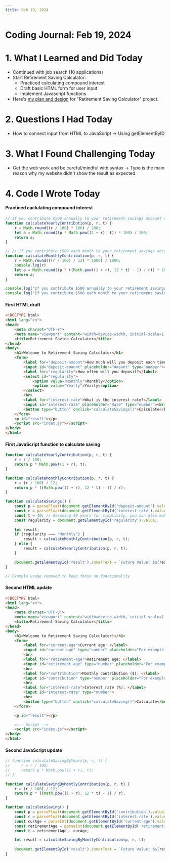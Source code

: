 ```yaml
---
title: Feb 19, 2024
---
```


# Coding Journal: Feb 19, 2024

# 1. What I Learned and Did Today
- Continued with job search (10 applications)
- Start Retirement Saving Calculator:
    - Practiced calculating compound interest
    - Draft basic HTML form for user input 
    - Implement Javascript functions
- Here's [my plan and design](https://chestnut-mandrill-f38.notion.site/Retirement-Saving-Calculator-d714aec4796f41178b10811fca1d477a) for "Retirement Saving Calculator" project.

# 2. Questions I Had Today
- How to connect input from HTML to JavaScript &rarr; Using getElementByID

# 3. What I Found Challenging Today
- Get the web work and be careful/mindful with syntax &rarr; Typo is the main reason why my website didn't show the result as expected.

# 4. Code I Wrote Today

#### Practiced caclulating compound interest

```javascript
// If you contribute $500 annually to your retirement savings account with a 5% APY, after 40 years, how much will you receive? 
function calculateYearlyContribution(p, r, t) {
    r = Math.round((r / 100) * 100) / 100;
    let a = Math.round((p * Math.pow((1 + r), t)) * 100) / 100;
    return a;
}

// // If you contribute $500 each month to your retirement savings account with a 5% APY, after 40 years, how much will you receive? 
function calculateMonthlyContribution(p, r, t) {
    r = Math.round(((r / 100) / 12) * 1000) / 1000;
    console.log(r)
    let a = Math.round((p * ((Math.pow((1 + r), 12 * t) - 1) / r)) * 100) / 100;
    return a;
}

console.log("If you contribute $500 annually to your retirement savings account with a 5% APY, after 40 years, how much will you receive? " + calculateYearlyContribution(p=500, r=5, t=40));
console.log("If you contribute $500 each month to your retirement savings account with a 5% APY, after 40 years, how much will you receive? " + calculateMonthlyContribution(p=500, r=5, t=40));
```

#### First HTML draft

```html
<!DOCTYPE html>
<html lang="en">
<head>
    <meta charset="UTF-8">
    <meta name="viewport" content="width=device-width, initial-scale=1.0">
    <title>Retirement Saving Calculator</title>
</head>
<body>
    <h1>Welcome to Retirement Saving Calculator</h1>
    <form>
        <label for="deposit-amount">How much will you deposit each time?</label>
        <input id="deposit-amount" placeholder="Amount" type="number"><br>
        <label for="regularity">How often will you deposit?</label>
        <select id="regularity">
            <option value="Monthly">Monthly</option>
            <option value="Yearly">Yearly</option>
        </select>
        <br>
        <label for="interest-rate">What is the interest rate?</label>
        <input id="interest-rate" placeholder="Rate" type="number"><br>
        <button type="button" onclick="calculateSavings()">Calculate</button>
    </form>
    <p id="result"></p>
    <script src="index.js"></script>
</body>
</html>
```

#### First JavaScript function to calculate saving

```javascript
function calculateYearlyContribution(p, r, t) {
    r = r / 100;
    return p * Math.pow((1 + r), t);
}

function calculateMonthlyContribution(p, r, t) {
    r = (r / 100) / 12;
    return p * ((Math.pow((1 + r), 12 * t) - 1) / r);
}

function calculateSavings() {
    const p = parseFloat(document.getElementById('deposit-amount').value);
    const r = parseFloat(document.getElementById('interest-rate').value);
    const t = 40; // Assuming 40 years for simplicity, you can also make this an input
    const regularity = document.getElementById('regularity').value;
    
    let result;
    if (regularity === "Monthly") {
        result = calculateMonthlyContribution(p, r, t);
    } else {
        result = calculateYearlyContribution(p, r, t);
    }

    document.getElementById('result').innerText = `Future Value: $${result.toFixed(2)}`;
}

// Example usage removed to keep focus on functionality
```

#### Second HTML update

```html
<!DOCTYPE html>
<html lang="en">
<head>
    <meta charset="UTF-8">
    <meta name="viewport" content="width=device-width, initial-scale=1.0">
    <title>Retirement Saving Calculator</title>
</head>
<body>
    <h1>Welcome to Retirement Saving Calculator!</h1>
    <form>
        <label for="current-age">Current age: </label>
        <input id="current-age" type="number" placeholder="For example: 25">
        <br>
        <label for="retirement-age">Retirement age: </label>
        <input id="retirement-age" type="number" placeholder="For example: 65">
        <br>
        <label for="contribution">Monthly contribution ($): </label>
        <input id="contribution" type="number" placeholder="For example: 500">
        <br>
        <label for="interest-rate">Interest rate (%): </label>
        <input id="interest-rate" type="number">
        <br>
        <button type="button" onclick="calculateSaving()">Calculate</button>
    </form>

    <p id="result"></p>

    <!-- Script -->
    <script src="index.js"></script>
</body>
</html>
```

#### Second JavaScript update

```javascript
// function calculateSavingByYears(p, r, t) {
//     r = r / 100;
//     return p * Math.pow((1 + r), t);
// }

function calculateSavingByMontlyContribution(p, r, t) {
    r = (r / 100) / 12;
    return p * ((Math.pow((1 + r), 12 * t) - 1) / r);
}

function calculateSaving() {
    const p = parseFloat(document.getElementById('contribution').value);
    const r = parseFloat(document.getElementById('interest-rate').value);
    const curAge = parseInt(document.getElementById('current-age').value);
    const retirementAge = parseInt(document.getElementById('retirement-age').value);
    const t = retirementAge - curAge;

    let result = calculateSavingByMontlyContribution(p, r, t);
    
    document.getElementById('result').innerText = `Future Value: $${result.toFixed(2)}`;
}
```


